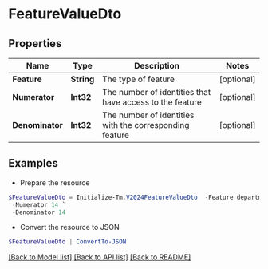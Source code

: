 # FeatureValueDto
## Properties

Name | Type | Description | Notes
------------ | ------------- | ------------- | -------------
**Feature** | **String** | The type of feature | [optional] 
**Numerator** | **Int32** | The number of identities that have access to the feature | [optional] 
**Denominator** | **Int32** | The number of identities with the corresponding feature | [optional] 

## Examples

- Prepare the resource
```powershell
$FeatureValueDto = Initialize-Tm.V2024FeatureValueDto  -Feature department `
 -Numerator 14 `
 -Denominator 14
```

- Convert the resource to JSON
```powershell
$FeatureValueDto | ConvertTo-JSON
```

[[Back to Model list]](../README.md#documentation-for-models) [[Back to API list]](../README.md#documentation-for-api-endpoints) [[Back to README]](../README.md)

